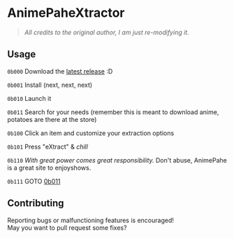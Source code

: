# AnimePaheXtractor

> *All credits to the original author, I am just re-modifying it.*

## Usage

```0b000``` Download the [latest release](../../releases/latest/) :D

```0b001``` Install (next, next, next)

```0b010``` Launch it

<div id="0b011" ></div>

```0b011``` Search for your needs (remember this is meant to download anime, potatoes are there at the store)

```0b100``` Click an item and customize your extraction options

```0b101``` Press "eXtract" & *chill*

```0b110``` *With great power comes great responsibility.* Don't abuse, AnimePahe is a great site to enjoyshows.

```0b111``` GOTO [0b011](#0b011)

## Contributing

Reporting bugs or malfunctioning features is encouraged!\
May you want to pull request some fixes?

